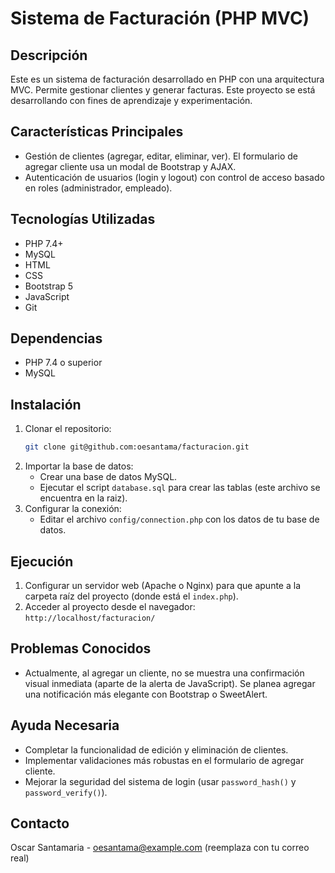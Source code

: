 # Sistema de Facturación (PHP MVC)

## Descripción

Este es un sistema de facturación desarrollado en PHP con una arquitectura MVC. Permite gestionar clientes y generar facturas.  Este proyecto se está desarrollando con fines de aprendizaje y experimentación.

## Características Principales

*   Gestión de clientes (agregar, editar, eliminar, ver).  El formulario de agregar cliente usa un modal de Bootstrap y AJAX.
*   Autenticación de usuarios (login y logout) con control de acceso basado en roles (administrador, empleado).

## Tecnologías Utilizadas

*   PHP 7.4+
*   MySQL
*   HTML
*   CSS
*   Bootstrap 5
*   JavaScript
*   Git

## Dependencias

*   PHP 7.4 o superior
*   MySQL

## Instalación

1.  Clonar el repositorio:
    ```bash
    git clone git@github.com:oesantama/facturacion.git
    ```
2.  Importar la base de datos:
    *   Crear una base de datos MySQL.
    *   Ejecutar el script `database.sql` para crear las tablas (este archivo se encuentra en la raiz).
3.  Configurar la conexión:
    *   Editar el archivo `config/connection.php` con los datos de tu base de datos.

## Ejecución

1.  Configurar un servidor web (Apache o Nginx) para que apunte a la carpeta raíz del proyecto (donde está el `index.php`).
2.  Acceder al proyecto desde el navegador:  `http://localhost/facturacion/`

## Problemas Conocidos

*   Actualmente, al agregar un cliente, no se muestra una confirmación visual inmediata (aparte de la alerta de JavaScript).  Se planea agregar una notificación más elegante con Bootstrap o SweetAlert.

## Ayuda Necesaria

*   Completar la funcionalidad de edición y eliminación de clientes.
*   Implementar validaciones más robustas en el formulario de agregar cliente.
*   Mejorar la seguridad del sistema de login (usar `password_hash()` y `password_verify()`).

## Contacto

Oscar Santamaria - oesantama@example.com (reemplaza con tu correo real)